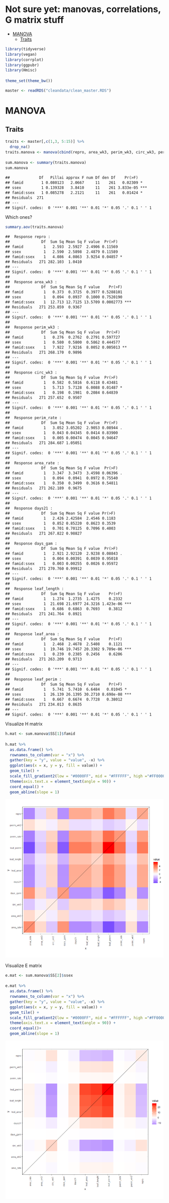 Not sure yet: manovas, correlations, G matrix stuff
================

  - [MANOVA](#manova)
      - [Traits](#traits)

``` r
library(tidyverse)
library(vegan)
library(corrplot)
library(ggpubr)
library(Hmisc)

theme_set(theme_bw())
```

``` r
master <- readRDS("cleandata/clean_master.RDS")
```

# MANOVA

## Traits

``` r
traits <- master[,c(1,3, 5:15)] %>% 
  drop_na()
traits.manova <- manova(cbind(repro, area_wk3, perim_wk3, circ_wk3, perim_rate, area_rate, days21, days_gam, leaf_length, leaf_area, leaf_perim) ~ famid + ssex + famid:ssex, data = traits)

sum.manova <- summary(traits.manova)
sum.manova
```

    ##             Df   Pillai approx F num Df den Df    Pr(>F)    
    ## famid        1 0.080123   2.0667     11    261   0.02309 *  
    ## ssex         1 0.139328   3.8410     11    261 3.833e-05 ***
    ## famid:ssex   1 0.085278   2.2121     11    261   0.01424 *  
    ## Residuals  271                                              
    ## ---
    ## Signif. codes:  0 '***' 0.001 '**' 0.01 '*' 0.05 '.' 0.1 ' ' 1

Which ones?

``` r
summary.aov(traits.manova)
```

    ##  Response repro :
    ##              Df  Sum Sq Mean Sq F value  Pr(>F)  
    ## famid         1   2.593  2.5927  2.4906 0.11569  
    ## ssex          1   2.590  2.5898  2.4879 0.11589  
    ## famid:ssex    1   4.086  4.0863  3.9254 0.04857 *
    ## Residuals   271 282.103  1.0410                  
    ## ---
    ## Signif. codes:  0 '***' 0.001 '**' 0.01 '*' 0.05 '.' 0.1 ' ' 1
    ## 
    ##  Response area_wk3 :
    ##              Df  Sum Sq Mean Sq F value    Pr(>F)    
    ## famid         1   0.373  0.3725  0.3977 0.5288101    
    ## ssex          1   0.094  0.0937  0.1000 0.7520190    
    ## famid:ssex    1  12.713 12.7125 13.5709 0.0002773 ***
    ## Residuals   271 253.859  0.9367                      
    ## ---
    ## Signif. codes:  0 '***' 0.001 '**' 0.01 '*' 0.05 '.' 0.1 ' ' 1
    ## 
    ##  Response perim_wk3 :
    ##              Df  Sum Sq Mean Sq F value   Pr(>F)   
    ## famid         1   0.276  0.2762  0.2791 0.597727   
    ## ssex          1   0.580  0.5800  0.5862 0.444577   
    ## famid:ssex    1   7.922  7.9216  8.0052 0.005013 **
    ## Residuals   271 268.170  0.9896                    
    ## ---
    ## Signif. codes:  0 '***' 0.001 '**' 0.01 '*' 0.05 '.' 0.1 ' ' 1
    ## 
    ##  Response circ_wk3 :
    ##              Df  Sum Sq Mean Sq F value  Pr(>F)  
    ## famid         1   0.582  0.5816  0.6118 0.43481  
    ## ssex          1   5.713  5.7128  6.0088 0.01487 *
    ## famid:ssex    1   0.198  0.1981  0.2084 0.64839  
    ## Residuals   271 257.652  0.9507                  
    ## ---
    ## Signif. codes:  0 '***' 0.001 '**' 0.01 '*' 0.05 '.' 0.1 ' ' 1
    ## 
    ##  Response perim_rate :
    ##              Df  Sum Sq Mean Sq F value  Pr(>F)  
    ## famid         1   3.052 3.05202  2.9053 0.08944 .
    ## ssex          1   0.043 0.04345  0.0414 0.83900  
    ## famid:ssex    1   0.005 0.00474  0.0045 0.94647  
    ## Residuals   271 284.687 1.05051                  
    ## ---
    ## Signif. codes:  0 '***' 0.001 '**' 0.01 '*' 0.05 '.' 0.1 ' ' 1
    ## 
    ##  Response area_rate :
    ##              Df  Sum Sq Mean Sq F value  Pr(>F)  
    ## famid         1   3.347  3.3473  3.4598 0.06396 .
    ## ssex          1   0.094  0.0941  0.0972 0.75540  
    ## famid:ssex    1   0.350  0.3499  0.3616 0.54811  
    ## Residuals   271 262.189  0.9675                  
    ## ---
    ## Signif. codes:  0 '***' 0.001 '**' 0.01 '*' 0.05 '.' 0.1 ' ' 1
    ## 
    ##  Response days21 :
    ##              Df  Sum Sq Mean Sq F value Pr(>F)
    ## famid         1   2.426 2.42584  2.4546 0.1183
    ## ssex          1   0.852 0.85220  0.8623 0.3539
    ## famid:ssex    1   0.701 0.70125  0.7096 0.4003
    ## Residuals   271 267.822 0.98827               
    ## 
    ##  Response days_gam :
    ##              Df  Sum Sq Mean Sq F value  Pr(>F)  
    ## famid         1   2.921 2.92120  2.9238 0.08843 .
    ## ssex          1   0.004 0.00391  0.0039 0.95018  
    ## famid:ssex    1   0.003 0.00255  0.0026 0.95972  
    ## Residuals   271 270.760 0.99912                  
    ## ---
    ## Signif. codes:  0 '***' 0.001 '**' 0.01 '*' 0.05 '.' 0.1 ' ' 1
    ## 
    ##  Response leaf_length :
    ##              Df  Sum Sq Mean Sq F value    Pr(>F)    
    ## famid         1   1.274  1.2735  1.4275    0.2332    
    ## ssex          1  21.698 21.6977 24.3216 1.423e-06 ***
    ## famid:ssex    1   0.686  0.6863  0.7693    0.3812    
    ## Residuals   271 241.764  0.8921                      
    ## ---
    ## Signif. codes:  0 '***' 0.001 '**' 0.01 '*' 0.05 '.' 0.1 ' ' 1
    ## 
    ##  Response leaf_area :
    ##              Df  Sum Sq Mean Sq F value    Pr(>F)    
    ## famid         1   2.468  2.4678  2.5408    0.1121    
    ## ssex          1  19.746 19.7457 20.3302 9.709e-06 ***
    ## famid:ssex    1   0.239  0.2385  0.2456    0.6206    
    ## Residuals   271 263.209  0.9713                      
    ## ---
    ## Signif. codes:  0 '***' 0.001 '**' 0.01 '*' 0.05 '.' 0.1 ' ' 1
    ## 
    ##  Response leaf_perim :
    ##              Df  Sum Sq Mean Sq F value    Pr(>F)    
    ## famid         1   5.741  5.7410  6.6484   0.01045 *  
    ## ssex          1  26.139 26.1395 30.2710 8.698e-08 ***
    ## famid:ssex    1   0.667  0.6674  0.7728   0.38012    
    ## Residuals   271 234.013  0.8635                      
    ## ---
    ## Signif. codes:  0 '***' 0.001 '**' 0.01 '*' 0.05 '.' 0.1 ' ' 1

Visualize H matrix

``` r
h.mat <- sum.manova$SS[1]$famid

h.mat %>% 
  as.data.frame() %>% 
  rownames_to_column(var = "x") %>% 
  gather(key = "y", value = "value", -x) %>% 
  ggplot(aes(x = x, y = y, fill = value)) +
  geom_tile() +
  scale_fill_gradient2(low = "#0000FF", mid = "#FFFFFF", high ="#FF0000")+
  theme(axis.text.x = element_text(angle = 90)) +
  coord_equal() +
  geom_abline(slope = 1)
```

![](maybe_manovas_files/figure-gfm/unnamed-chunk-4-1.png)<!-- -->

Visualize E matrix

``` r
e.mat <- sum.manova$SS[2]$ssex

e.mat %>% 
  as.data.frame() %>% 
  rownames_to_column(var = "x") %>% 
  gather(key = "y", value = "value", -x) %>% 
  ggplot(aes(x = x, y = y, fill = value)) +
  geom_tile() +
  scale_fill_gradient2(low = "#0000FF", mid = "#FFFFFF", high ="#FF0000")+
  theme(axis.text.x = element_text(angle = 90)) +
  coord_equal()+
  geom_abline(slope = 1)
```

![](maybe_manovas_files/figure-gfm/unnamed-chunk-5-1.png)<!-- -->
